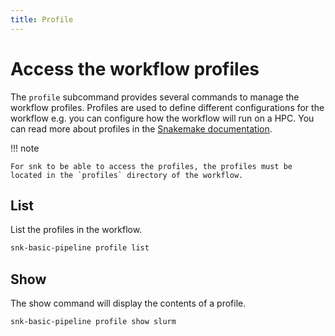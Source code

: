 ```yaml
---
title: Profile
---
```


# Access the workflow profiles

The `profile` subcommand provides several commands to manage the workflow profiles. Profiles are used to define different configurations for the workflow e.g. you can configure how the workflow will run on a HPC. You can read more about profiles in the [Snakemake documentation](https://snakemake.readthedocs.io/en/stable/executing/cli.html#profiles).

!!! note

    For snk to be able to access the profiles, the profiles must be located in the `profiles` directory of the workflow.

## List

List the profiles in the workflow.

```bash
snk-basic-pipeline profile list
```

## Show

The show command will display the contents of a profile.

```bash
snk-basic-pipeline profile show slurm
```

